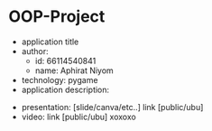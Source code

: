 # OOP-Project

- application title
- author: 
  * id: 66114540841
  * name: Aphirat Niyom
- technology: pygame
- application description:

* presentation: [slide/canva/etc..] link [public/ubu]
* video: link [public/ubu]
 xoxoxo
